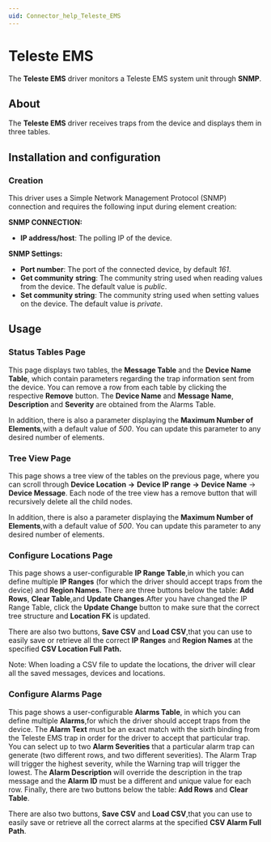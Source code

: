 ```yaml
---
uid: Connector_help_Teleste_EMS
---
```


# Teleste EMS

The **Teleste EMS** driver monitors a Teleste EMS system unit through **SNMP**.

## About

The **Teleste EMS** driver receives traps from the device and displays them in three tables.

## Installation and configuration

### Creation

This driver uses a Simple Network Management Protocol (SNMP) connection and requires the following input during element creation:

**SNMP CONNECTION:**

- **IP address/host**: The polling IP of the device.

**SNMP Settings:**

- **Port number**: The port of the connected device, by default *161*.
- **Get community** **string**: The community string used when reading values from the device. The default value is *public*.
- **Set community string**: The community string used when setting values on the device. The default value is *private*.

## Usage

### Status Tables Page

This page displays two tables, the **Message Table** and the **Device Name Table**, which contain parameters regarding the trap information sent from the device. You can remove a row from each table by clicking the respective **Remove** button. The **Device Name** and **Message** **Name**, **Description** and **Severity** are obtained from the Alarms Table.

In addition, there is also a parameter displaying the **Maximum Number of Elements**,with a default value of *500*. You can update this parameter to any desired number of elements.

### Tree View Page

This page shows a tree view of the tables on the previous page, where you can scroll through **Device Location** **-\>** **Device IP range** **-\>** **Device Name** -\> **Device Message**. Each node of the tree view has a remove button that will recursively delete all the child nodes.

In addition, there is also a parameter displaying the **Maximum Number of Elements**,with a default value of *500*. You can update this parameter to any desired number of elements.

### Configure Locations Page

This page shows a user-configurable **IP Range Table**,in which you can define multiple **IP Ranges** (for which the driver should accept traps from the device) and **Region Names.** There are three buttons below the table: **Add Rows**, **Clear Table**,and **Update Changes**.After you have changed the IP Range Table, click the **Update Change** button to make sure that the correct tree structure and **Location FK** is updated.

There are also two buttons, **Save CSV** and **Load CSV**,that you can use to easily save or retrieve all the correct **IP Ranges** and **Region Names** at the specified **CSV Location Full Path.**

Note: When loading a CSV file to update the locations, the driver will clear all the saved messages, devices and locations.

### Configure Alarms Page

This page shows a user-configurable **Alarms Table**, in which you can define multiple **Alarms**,for which the driver should accept traps from the device. The **Alarm Text** must be an exact match with the sixth binding from the Teleste EMS trap in order for the driver to accept that particular trap. You can select up to two **Alarm Severities** that a particular alarm trap can generate (two different rows, and two different severities). The Alarm Trap will trigger the highest severity, while the Warning trap will trigger the lowest. The **Alarm Description** will override the description in the trap message and the **Alarm ID** must be a different and unique value for each row. Finally, there are two buttons below the table: **Add Rows** and **Clear Table**.

There are also two buttons, **Save CSV** and **Load CSV**,that you can use to easily save or retrieve all the correct alarms at the specified **CSV Alarm Full Path**.

